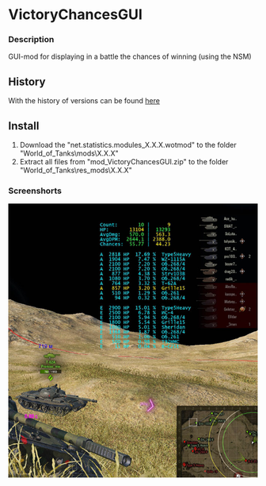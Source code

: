 ﻿# VictoryChancesGUI

### Description
GUI-mod for displaying in a battle the chances of winning (using the NSM)

## History
With the history of versions can be found [here][]

## Install
1. Download the "net.statistics.modules_X.X.X.wotmod" to the folder "World_of_Tanks\mods\X.X.X\"
2. Extract all files from "mod_VictoryChancesGUI.zip" to the folder "World_of_Tanks\res_mods\X.X.X\"

### Screenshorts
![ScreenShot](./source/Example.jpg)

[here]:./HISTORY.md